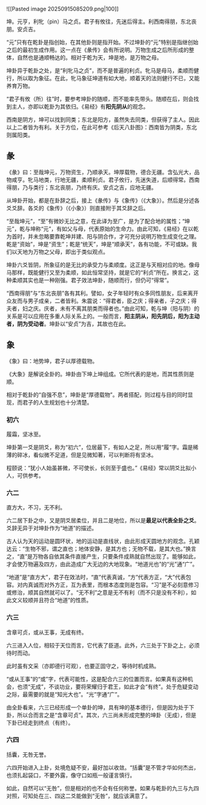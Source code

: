 ![[Pasted image 20250915085209.png|100]]

坤。元亨，利牝（pìn）马之贞。君子有攸往，先迷后得主。利西南得朋，东北丧朋。安贞吉。


“元”只有在乾卦是指创始，在其他卦则是指开始。不过坤卦的“元”特别是指继创始之后的最初生成作用。这一点在《彖传》会有所说明。万物生成之后所形成的整体，自然也是通顺畅达的。相对于乾为天，坤是地，是万物之母。

坤卦异于乾卦之处，是“利牝马之贞”，而不是普遍的利贞。牝马是母马，柔顺而健行，所以取为象征。在此，牝马象征坤道有如大地，顺着天的法则健行不已，又能养育万物。

“君子有攸（所）往”时，要参考坤卦的随顺，而不能率先带头。随顺在后，则会找到主人，亦即以乾卦为其依归。《易经》有**阳先阴从**的观念。

西南是阴方，坤可以找到同类；东北是阳方，虽然失去同类，但获得了主人。因此以上二者皆为有利。关于方位，在此可参考《后天八卦图》：西南皆为阴类，东北则属阳类。


## 彖

《彖》曰：至哉坤元，万物资生，乃顺承天。坤厚载物，德合无疆。含弘光大，品物咸亨。牝马地类，行地无疆，柔顺利贞。君子攸行，先迷失道，后顺得常。西南得朋，乃与类行；东北丧朋，乃终有庆。安贞之吉，应地无疆。

从坤卦开始，都是在卦辞之后，接上《彖传》与《象传》（《大象》）。然后是分述各爻爻辞。各爻的《象传》（《小象》）则直接附于其爻辞之后。

“至哉坤元”，“至”有微妙无比之意，在此译为至广，是为了配合地的属性；“坤元”，乾与坤称“元”，有如父与母，代表原始的生命力。由此可知，《易经》在以乾为首时，并未忽略要靠乾坤并建、阳与阴合作，才可充分说明万物生成变化之理。乾是“资始”，坤是“资生”；乾是“统天”，坤是“顺承天”，各有功能，不可或缺。我们以天地为万物之父母，即出于类似观点。

坤卦六爻皆阴，所象征的是无比的承受力与柔顺度。这正是与天相对应的地。像母马那样，既能健行又至为柔顺，如此恒常坚持，就是它的“利贞”所在。换言之，这种柔顺其实也是一种刚强。君子效法坤卦，随顺而行，但仍可“得常”。

“西南得朋”与“东北丧朋”各有其利。譬如，女子年轻时有众多同性朋友，后来离开众友而与男子成亲，二者皆利。朱震说：“得君者，臣之庆；得亲者，子之庆；得夫者，妇之庆。庆者，未有不离其朋类而得者也。”由此可知，乾与坤（阳与阴）的关系是可以应用在多重人际关系上的。一般而言，**阳主阴从，阳先阴后，阳为主动者，阴为受动者**。坤卦以“安贞”为吉，其故也在此。


## 象

《象》曰：地势坤，君子以厚德载物。

《大象》是解说全卦的。坤卦由下坤上坤组成。它所代表的是地，而其性质则是顺。

相对于乾卦的“自强不息”，坤卦是“厚德载物”。两者搭配，则过程与目的同时显现，而君子的人生规划也十分清楚。



### 初六
履霜，坚冰至。

坤卦第一爻是阴爻，称为“初六”，位居最下，有如人之足，所以用“履”字。霜是稀薄的碎冰，看似微不足道，但是见微知著，可以判断将有坚冰。

程颐说：“犹小人始虽甚微，不可使长，长则至于盛也。”《易经》常以阴爻比拟小人，可供参考。


### 六二
直方大，不习，无不利。

六二居下卦之中，又是阴爻居柔位，并且二是地位，所以是**最足以代表全卦之爻**。爻辞无异于对坤卦作为“地道”的描述。

古人认为天的运动是圆环状，地的运动是直线状，由此形成天圆地方的观念。孔颖达云：“生物不邪，谓之直也；地体安静，是其方也；无物不载，是其大也。”换言之，“直”是万物各自依其条件直接产生，只要条件成熟就自然出现了。能够如此，才会使万物遍及四方，由此造成广大无边的大地现象。“地道光也”的“光”通“广”。

“地道”是“直方大”，君子在效法时，“直”代表真诚，“方”代表方正，“大”代表包容。对内真诚而对外方正，互为表里，而根本态度则是包容。“习”是不必刻意修习或修治，顺其自然就可以了。“无不利”之意是无不有利（而不只是没有不利），如此文义较顺并且符合“地道”的性质。

### 六三
含章可贞，或从王事，无成有终。

六三进入人位，相较于天位而言，它代表了臣道。此外，六三处于下卦之上，必须待时而动。

此时虽有文采（亦即德行可观），也要正固守之，等待时机成熟。

“或从王事”的“或”字，代表可能性，这是配合六三的位置而言。如果真有这种机会，也须“无成”，不谈功业，要将荣耀归于君王，如此才会“有终”。处于危疑变动之际，最需要的就是“知光大也”。“光”字通“广”。

由全卦看来，六三已经形成一个单卦的坤，具有坤的基本德行，但是因为处于下卦，所以合而言之是“含章可贞”。其次，六三尚未形成完整的坤卦（无成），但是下卦已经走到终点（有终）。

### 六四
括囊，无咎无誉。

六四开始进入上卦，处境危疑不安，最好加以收敛。“括囊”是不管才华如何杰出，也须扎起袋口，不要外露，像守口如瓶一般谨言慎行。

如此，自然可以“无咎”，但是相对的也不会有任何称誉。如果与乾卦的九三与九四对照，可知处在三、四这二爻能做到“无咎”，就应该满意了。











